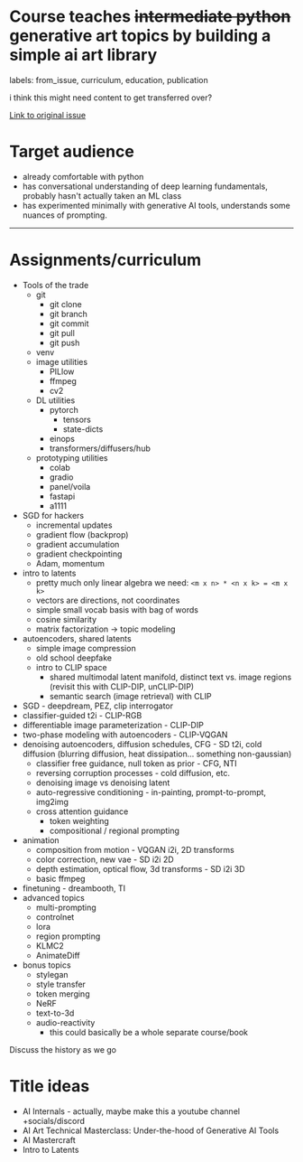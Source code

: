 # Course teaches ~~intermediate python~~ generative art topics by building a simple ai art library

labels: from_issue, curriculum, education, publication

i think this might need content to get transferred over?

[Link to original issue](https://github.com/dmarx/bench-warmers/issues/34)

# Target audience

- already comfortable with python
- has conversational understanding of deep learning fundamentals, probably hasn't actually taken an ML class
- has experimented minimally with generative AI tools, understands some nuances of prompting.

---

# Assignments/curriculum

* Tools of the trade
  * git
    * git clone
    * git branch
    * git commit
    * git pull
    * git push 
  * venv 
  * image utilities 
    * PILlow
    * ffmpeg
    * cv2
  * DL utilities
    * pytorch
      * tensors
      * state-dicts
    * einops
    * transformers/diffusers/hub
  * prototyping utilities
    * colab
    * gradio
    * panel/voila
    * fastapi
    * a1111
* SGD for hackers
  * incremental updates
  * gradient flow (backprop)
  * gradient accumulation
  * gradient checkpointing
  * Adam, momentum
* intro to latents
  * pretty much only linear algebra we need: `<m x n> * <n x k> = <m x k>`
  * vectors are directions, not coordinates
  * simple small vocab basis with bag of words
  * cosine similarity
  * matrix factorization -> topic modeling
* autoencoders, shared latents
  * simple image compression
  * old school deepfake
  * intro to CLIP space
    * shared multimodal latent manifold, distinct text vs. image regions (revisit this with CLIP-DIP, unCLIP-DIP)
    * semantic search (image retrieval) with CLIP
* SGD - deepdream, PEZ, clip interrogator
* classifier-guided t2i - CLIP-RGB
* differentiable image parameterization - CLIP-DIP
* two-phase modeling with autoencoders - CLIP-VQGAN
* denoising autoencoders, diffusion schedules, CFG - SD t2i, cold diffusion (blurring diffusion, heat dissipation... something non-gaussian)
  * classifier free guidance, null token as prior - CFG, NTI
  * reversing corruption processes - cold diffusion, etc.
  * denoising image vs denoising latent
  * auto-regressive conditioning - in-painting, prompt-to-prompt, img2img
  * cross attention guidance
    * token weighting
    * compositional / regional prompting
* animation
  * composition from motion - VQGAN i2i, 2D transforms
  * color correction, new vae - SD i2i 2D
  * depth estimation, optical flow, 3d transforms - SD i2i 3D
  * basic ffmpeg
* finetuning - dreambooth, TI
* advanced topics
  * multi-prompting
  * controlnet
  * lora
  * region prompting
  * KLMC2
  * AnimateDiff
* bonus topics
  * stylegan
  * style transfer
  * token merging
  * NeRF
  * text-to-3d
  * audio-reactivity
    * this could basically be a whole separate course/book


Discuss the history as we go
 
# Title ideas

* AI Internals - actually, maybe make this a youtube channel +socials/discord
* AI Art Technical Masterclass: Under-the-hood of Generative AI Tools
* AI Mastercraft
* Intro to Latents
